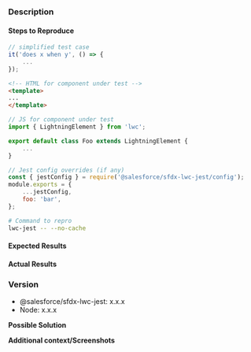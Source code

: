 ### Description

#### Steps to Reproduce
<!--
Please provide the following code snippets. Issues without sufficient info to
reproduce the issue will be closed.

- Simplified test case (foo.test.js)
- HTML + JS for component under test
- Any Jest config overrides
- Command run that causes issue
-->

```js
// simplified test case
it('does x when y', () => {
    ...
});
```

```html
<!-- HTML for component under test -->
<template>
...
</template>
```

```js
// JS for component under test
import { LightningElement } from 'lwc';

export default class Foo extends LightningElement {
    ...
}
```

```js
// Jest config overrides (if any)
const { jestConfig } = require('@salesforce/sfdx-lwc-jest/config');
module.exports = {
    ...jestConfig,
    foo: 'bar',
};
```

```bash
# Command to repro
lwc-jest -- --no-cache
```

#### Expected Results
<!-- Example: No error is throw -->

#### Actual Results
<!-- Example: Error is thrown -->

### Version
- @salesforce/sfdx-lwc-jest: x.x.x
- Node: x.x.x

**Possible Solution**
<!--- Only if you have suggestions on a fix for the bug -->

**Additional context/Screenshots**
<!-- Add any other context about the problem here. If applicable, add screenshots to help explain. -->
